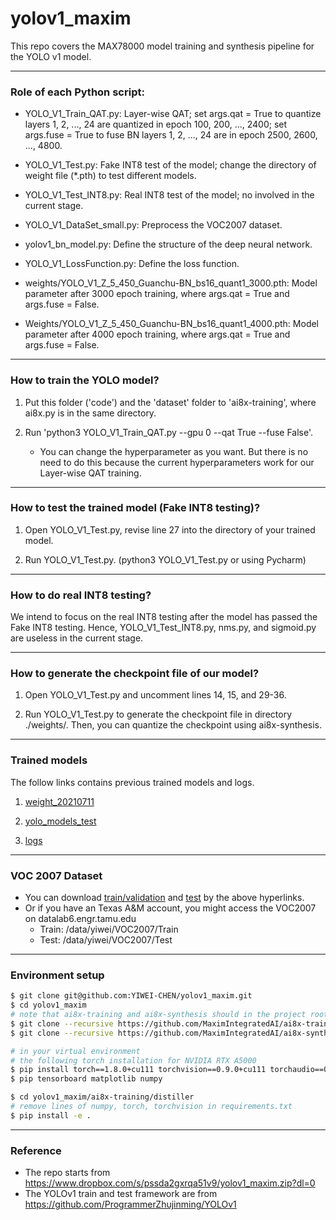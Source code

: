 # yolov1_maxim
 This repo covers the MAX78000 model training and synthesis pipeline for the YOLO v1 model.

---

### Role of each Python script:

* YOLO_V1_Train_QAT.py: Layer-wise QAT; set args.qat = True to quantize layers 1, 2, ..., 24 are quantized in epoch 100, 200, ..., 2400; set args.fuse = True to fuse BN layers 1, 2, ..., 24 are in epoch 2500, 2600, ..., 4800.

* YOLO_V1_Test.py: Fake INT8 test of the model; change the directory of weight file (*.pth) to test different models.

* YOLO_V1_Test_INT8.py: Real INT8 test of the model; no involved in the current stage.

* YOLO_V1_DataSet_small.py: Preprocess the VOC2007 dataset.

* yolov1_bn_model.py: Define the structure of the deep neural network.

* YOLO_V1_LossFunction.py: Define the loss function.

* weights/YOLO_V1_Z_5_450_Guanchu-BN_bs16_quant1_3000.pth: Model parameter after 3000 epoch training, where args.qat = True and args.fuse = False. 

* Weights/YOLO_V1_Z_5_450_Guanchu-BN_bs16_quant1_4000.pth: Model parameter after 4000 epoch training, where args.qat = True and args.fuse = False. 


---

### How to train the YOLO model?

1. Put this folder ('code') and the 'dataset' folder to 'ai8x-training', where ai8x.py is in the same directory.

2. Run 'python3 YOLO_V1_Train_QAT.py --gpu 0 --qat True --fuse False'.

    * You can change the hyperparameter as you want. But there is no need to do this because the current hyperparameters work for our Layer-wise QAT training.


---

### How to test the trained model (Fake INT8 testing)?

1. Open YOLO_V1_Test.py, revise line 27 into the directory of your trained model.

2. Run YOLO_V1_Test.py. (python3 YOLO_V1_Test.py or using Pycharm)


---

### How to do real INT8 testing?

We intend to focus on the real INT8 testing after the model has passed the Fake INT8 testing. Hence, YOLO_V1_Test_INT8.py, nms.py, and sigmoid.py are useless in the current stage.


---

### How to generate the checkpoint file of our model?

1. Open YOLO_V1_Test.py and uncomment lines 14, 15, and 29-36.

2. Run YOLO_V1_Test.py to generate the checkpoint file in directory ./weights/. Then, you can quantize the checkpoint using ai8x-synthesis.


---

### Trained models

The follow links contains previous trained models and logs.

1. [weight_20210711](https://drive.google.com/drive/folders/1vq-7v-ALpb-Rja-A26G-X3aW25lZYPr6?usp=sharing)

2. [yolo_models_test](https://drive.google.com/drive/folders/1i2Wiom7VP05wWcpyN4yMaJavjDQnS49T?usp=sharing) 

3. [logs](https://drive.google.com/drive/folders/1gHSb_aIbfadDJwKjGwqWi9tjVzLNtzx0?usp=sharing)


---
### VOC 2007 Dataset
* You can download [train/validation](http://pjreddie.com/media/files/VOCtrainval_06-Nov-2007.tar) 
  and [test](http://pjreddie.com/media/files/VOCtest_06-Nov-2007.tar) by the above hyperlinks.
* Or if you have an Texas A&M account, you might access the VOC2007 on datalab6.engr.tamu.edu
   * Train: /data/yiwei/VOC2007/Train
   * Test: /data/yiwei/VOC2007/Test

---

### Environment setup
```bash
$ git clone git@github.com:YIWEI-CHEN/yolov1_maxim.git
$ cd yolov1_maxim
# note that ai8x-training and ai8x-synthesis should in the project root (e.g., yolov1_maxim)
$ git clone --recursive https://github.com/MaximIntegratedAI/ai8x-training.git
$ git clone --recursive https://github.com/MaximIntegratedAI/ai8x-synthesis.git

# in your virtual environment
# the following torch installation for NVIDIA RTX A5000
$ pip install torch==1.8.0+cu111 torchvision==0.9.0+cu111 torchaudio==0.8.0 -f https://download.pytorch.org/whl/torch_stable.htm
$ pip tensorboard matplotlib numpy

$ cd yolov1_maxim/ai8x-training/distiller
# remove lines of numpy, torch, torchvision in requirements.txt
$ pip install -e .
```

---
### Reference
* The repo starts from https://www.dropbox.com/s/pssda2gxrqa51v9/yolov1_maxim.zip?dl=0
* The YOLOv1 train and test framework are from https://github.com/ProgrammerZhujinming/YOLOv1